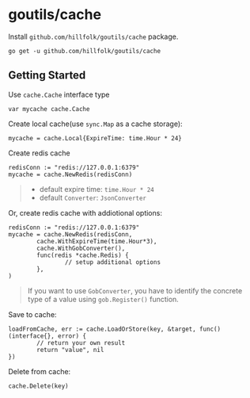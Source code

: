 # goutils/cache

Install `github.com/hillfolk/goutils/cache` package.
```golang
go get -u github.com/hillfolk/goutils/cache
```

## Getting Started

Use `cache.Cache` interface type
```golang
var mycache cache.Cache
```

Create local cache(use `sync.Map` as a cache storage):
```golang
mycache = cache.Local{ExpireTime: time.Hour * 24}
```

Create redis cache
```golang
redisConn := "redis://127.0.0.1:6379"
mycache = cache.NewRedis(redisConn)
```
> - default expire time: `time.Hour * 24`
> - default `Converter`: `JsonConverter`

Or, create redis cache with addiotional options:
```golang
redisConn := "redis://127.0.0.1:6379"
mycache = cache.NewRedis(redisConn,
        cache.WithExpireTime(time.Hour*3),
        cache.WithGobConverter(),
        func(redis *cache.Redis) {
                // setup additional options
        },
)
```
> If you want to use `GobConverter`, you have to identify the concrete type of a value using `gob.Register()` function.

Save to cache:
```golang
loadFromCache, err := cache.LoadOrStore(key, &target, func() (interface{}, error) {
        // return your own result
        return "value", nil
})
```

Delete from cache:
```golang
cache.Delete(key)
```
